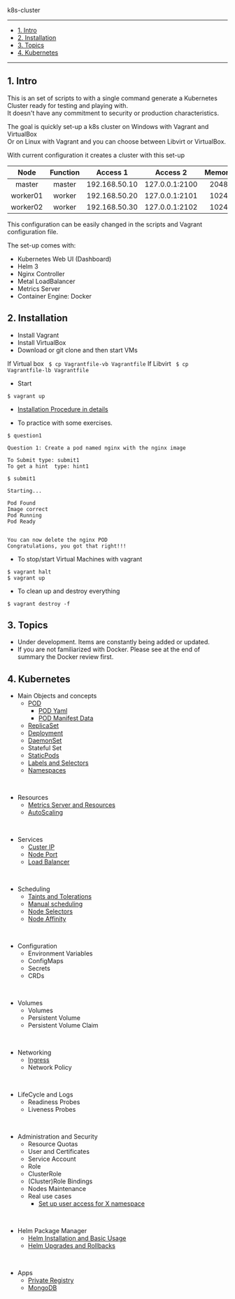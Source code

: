 k8s-cluster
___
- [1. Intro](#1-intro)
- [2. Installation](#2-installation)
- [3. Topics](#3-topics)
- [4. Kubernetes](#4-kubernetes)

___

## 1. Intro

This is an set of scripts to with a single command generate a Kubernetes Cluster ready for testing and playing with. <br />
It doesn't have any commitment to security or production characteristics.

The goal is quickly set-up a k8s cluster on Windows with Vagrant and VirtualBox\
Or on Linux with Vagrant and you can choose between Libvirt or VirtualBox.

With current configuration it creates a cluster with this set-up

| Node | Function | Access 1 | Access 2 |  Memory | vCpu | User | Passwd |
| :---: | :---: | :---: |  :---: | :---: | :---: | :---: | :---: |
| master   | master | 192.168.50.10 |  127.0.0.1:2100 | 2048  | 2 | vagrant | test123 |
| worker01 | worker | 192.168.50.20 |  127.0.0.1:2101 | 1024 | 2 | vagrant | test123 |
| worker02 | worker | 192.168.50.30 |  127.0.0.1:2102 | 1024 | 2 | vagrant | test123 |

This configuration can be easily changed in the scripts and Vagrant configuration file.

The set-up comes with:
- Kubernetes Web UI (Dashboard)
- Helm 3
- Nginx Controller
- Metal LoadBalancer
- Metrics Server
- Container Engine: Docker

## 2. Installation

- Install Vagrant
- Install VirtualBox
- Download or git clone and then start VMs

If Virtual box
` $ cp Vagrantfile-vb Vagrantfile`
If Libvirt
` $ cp Vagrantfile-lb Vagrantfile`

- Start

```
$ vagrant up
```

- [Installation Procedure in details](Presentations/Installation.md)

- To practice with some exercises.

```
$ question1

Question 1: Create a pod named nginx with the nginx image

To Submit type: submit1
To get a hint  type: hint1

$ submit1

Starting...

Pod Found
Image correct
Pod Running
Pod Ready


You can now delete the nginx POD
Congratulations, you got that right!!!
```

- To stop/start Virtual Machines with vagrant

```
$ vagrant halt
$ vagrant up
```


- To clean up and destroy everything

```
$ vagrant destroy -f
```

## 3. Topics

- Under development. Items are constantly being added or updated.
- If you are not familiarized with Docker. Please see at the end of summary the Docker review first.


## 4. Kubernetes

- Main Objects and concepts
    - [POD](Presentations/Kubernetes/01.01.pod.md)
        - [POD Yaml](Presentations/Kubernetes/01.02.extra-yaml.md)
        - [POD Manifest Data](Presentations/Kubernetes/01.03.manifest-data.md)
    - [ReplicaSet](Presentations/Kubernetes/05.Replica-set.md)
    - [Deployment](Presentations/Kubernetes/10.Deployments.md)
    - [DaemonSet](Presentations/Kubernetes/15.Daemon-Set.md)
    - Stateful Set
    - [StaticPods](Presentations/Kubernetes/20.Static-Pod.md)
    - [Labels and Selectors](Presentations/Kubernetes/25.Labels-and-selectors.md)
    - [Namespaces](Presentations/Kubernetes/30.Namespaces.md)
<br />

- Resources
    - [Metrics Server and Resources](Presentations/Kubernetes/35.Metrics-Server-and-Resources.md)
    - [AutoScaling](Presentations/Kubernetes/40.AutoScaling.md)
<br />

- Services
    - [Custer IP](Presentations/Kubernetes/45.Services-Cluster-IP.md)
    - [Node Port](Presentations/Kubernetes/46.Services-Cluster-NodePort.md)
    - [Load Balancer](Presentations/Kubernetes/47.Services-Cluster-LoadBalancer.md)
<br />

- Scheduling
    - [Taints and Tolerations](Presentations/Kubernetes/50.Taints-and-Tolerations.md)
    - [Manual scheduling](Presentations/Kubernetes/55.Manual-Scheduling.md)
    - [Node Selectors](Presentations/Kubernetes/60.Node-Selector.md)
    - [Node Affinity](Presentations/Kubernetes/65.Node-Affinity.md)
<br />


- Configuration
    - Environment Variables
    - ConfigMaps
    - Secrets
    - CRDs
<br />

- Volumes
    - Volumes
    - Persistent Volume
    - Persistent Volume Claim
<br />

- Networking
    - [Ingress](Presentations/Kubernetes/100.Ingress.md)
    - Network Policy
<br />

- LifeCycle and Logs
    - Readiness Probes
    - Liveness Probes
<br />

- Administration and Security
    - Resource Quotas
    - User and Certificates
    - Service Account
    - Role
    - ClusterRole
    - (Cluster)Role Bindings
    - Nodes Maintenance
    - Real use cases
        - [Set up user access for X namespace](Presentations/Kubernetes/160.Set-up-user-access.md)
<br />

- Helm Package Manager
    - [Helm Installation and Basic Usage](Presentations/Kubernetes/500.Helm-Installation.md)
    - [Helm Upgrades and Rollbacks](Presentations/Kubernetes/505.Helm-Chart-upgr-rollback.md)

<br />

- Apps
    - [Private Registry](Presentations/Kubernetes/600-PrivateRegistry.md)
    - [MongoDB](Presentations/Kubernetes/605-MongoDB.md)

<br />

